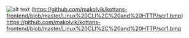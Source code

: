 
![alt text](https://github.com/makolvik/kottans-frontend/blob/master/Linux%20CLI%2C%20and%20HTTP/scr1.bmp)
(https://github.com/makolvik/kottans-frontend/blob/master/Linux%20CLI%2C%20and%20HTTP/scr1.bmp)
https://github.com/makolvik/kottans-frontend/blob/master/Linux%20CLI%2C%20and%20HTTP/scr1.bmp